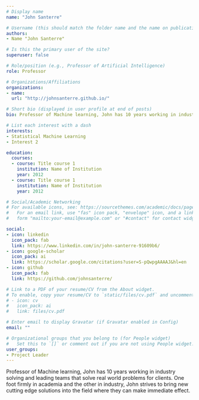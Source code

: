 ```yaml
---
# Display name
name: "John Santerre"

# Username (this should match the folder name and the name on publications)
authors:
- Name "John Santerre"

# Is this the primary user of the site?
superuser: false

# Role/position (e.g., Professor of Artificial Intelligence)
role: Professor

# Organizations/Affiliations
organizations:
- name: 
  url: "http://johnsanterre.github.io/"

# Short bio (displayed in user profile at end of posts)
bio: Professor of Machine learning, John has 10 years working in industry solving and leading teams that solve real world problems for clients. One foot firmly in academia and the other in industry, John strives to bring new cutting edge solutions into the field where they can make immediate effect.

# List each interest with a dash
interests:
- Statistical Machine Learning
- Interest 2

education:
  courses:
  - course: Title course 1
    institution: Name of Institution
    year: 2012
  - course: Title course 1
    institution: Name of Institution
    year: 2012

# Social/Academic Networking
# For available icons, see: https://sourcethemes.com/academic/docs/page-builder/#icons
#   For an email link, use "fas" icon pack, "envelope" icon, and a link in the
#   form "mailto:your-email@example.com" or "#contact" for contact widget.

social:
- icon: linkedin
  icon_pack: fab
  link: https://www.linkedin.com/in/john-santerre-91609b6/
- icon: google-scholar
  icon_pack: ai
  link: https://scholar.google.com/citations?user=S-pQwpgAAAAJ&hl=en
- icon: github
  icon_pack: fab
  link: https://github.com/johnsanterre/

# Link to a PDF of your resume/CV from the About widget.
# To enable, copy your resume/CV to `static/files/cv.pdf` and uncomment the lines below.
# - icon: cv
#   icon_pack: ai
#   link: files/cv.pdf

# Enter email to display Gravatar (if Gravatar enabled in Config)
email: ""

# Organizational groups that you belong to (for People widget)
#   Set this to `[]` or comment out if you are not using People widget.
user_groups:
- Project Leader
---
```


Professor of Machine learning, John has 10 years working in industry solving and leading teams that solve real world problems for clients. One foot firmly in academia and the other in industry, John strives to bring new cutting edge solutions into the field where they can make immediate effect.